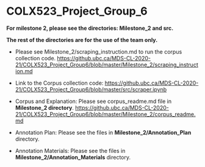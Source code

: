# COLX523_Project_Group_6

**For milestone 2, please see the directories: Milestone_2 and src.**

**The rest of the directories are for the use of the team only.**

- Please see Milestone_2/scraping_instruction.md to run the corpus collection code. https://github.ubc.ca/MDS-CL-2020-21/COLX523_Project_Group6/blob/master/Milestone_2/scraping_instruction.md

- Link to the Corpus collection code: https://github.ubc.ca/MDS-CL-2020-21/COLX523_Project_Group6/blob/master/src/scraper.ipynb

- Corpus and Explanation: Please see corpus_readme.md file in **Milestone_2 directory**. https://github.ubc.ca/MDS-CL-2020-21/COLX523_Project_Group6/blob/master/Milestone_2/corpus_readme.md

- Annotation Plan: Please see the files in **Milestone_2/Annotation_Plan** directory.

- Annotation Materials: Please see the files in **Milestone_2/Annotation_Materials** directory. 

